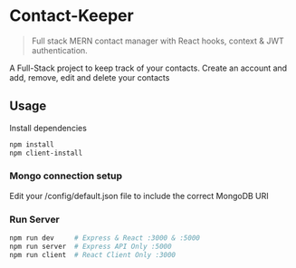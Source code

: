 # Contact-Keeper

> Full stack MERN contact manager with React hooks, context & JWT authentication.

A Full-Stack project to keep track of your contacts. Create an account and add, remove, edit and delete your contacts

## Usage

Install dependencies

```bash
npm install
npm client-install
```

### Mongo connection setup

Edit your /config/default.json file to include the correct MongoDB URI

### Run Server

```bash
npm run dev     # Express & React :3000 & :5000
npm run server  # Express API Only :5000
npm run client  # React Client Only :3000
```
